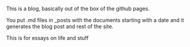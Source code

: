This is a blog, basically out of the box of the github pages.

You put .md files in _posts with the documents starting with a date and it generates the blog post and rest of the site. 

This is for essays on life and stuff
